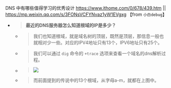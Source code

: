 
DNS 中有哪些值得学习的优秀设计 https://www.ithome.com/0/678/439.htm || https://mp.weixin.qq.com/s/3FONsVCFYNvaz1yW1EVgxg  【from `小白debug`】
- > **最近的DNS服务器怎么知道根域的IP是多少？**
  * > 我们也知道根域，就是域名树的顶层，既然是顶层，那信息一般也就相对少一些。对应的IPV4地址只有13个，IPV6地址只有25个。
  * > 我们可以通过 `dig` 命令的 `+trace` 选项来查看一个域名的dns解析过程。
  * > ![](https://mmbiz.qpic.cn/mmbiz_png/AnAgeMhDIiamxOwe7s34YdbQGnicd6M5pAhnMjo9Y5JGAsaiarDea5RVwOsmWh3T7BTInOd41AFgvvNV51kEKb5Wg/640)
  * > 而前面提到的传说中的13个根域，从字母a-m，就都在上图中。

